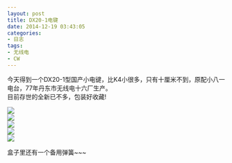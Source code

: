 ```yaml
---
layout: post
title: DX20-1电键
date: 2014-12-19 03:43:05
categories:
- 日志
tags:
- 无线电
- CW
---
```


今天得到一个DX20-1型国产小电键，比K4小很多，只有十厘米不到，原配小八一电台，77年丹东市无线电十六厂生产。    
目前存世的全新已不多，包装好收藏!    

![](https://github.com/bh3nvn/bh3nvn.github.io/raw/master/image/2014-12-19-01.jpg)    
![](https://github.com/bh3nvn/bh3nvn.github.io/raw/master/image/2014-12-19-02.jpg)    
![](https://github.com/bh3nvn/bh3nvn.github.io/raw/master/image/2014-12-19-03.jpg)    
![](https://github.com/bh3nvn/bh3nvn.github.io/raw/master/image/2014-12-19-04.jpg)    
![](https://github.com/bh3nvn/bh3nvn.github.io/raw/master/image/2014-12-19-05.jpg)    


盒子里还有一个备用弹簧~~~
